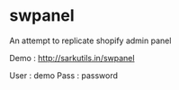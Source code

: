 # swpanel
An attempt to replicate shopify admin panel

Demo : http://sarkutils.in/swpanel

User : demo
Pass : password
